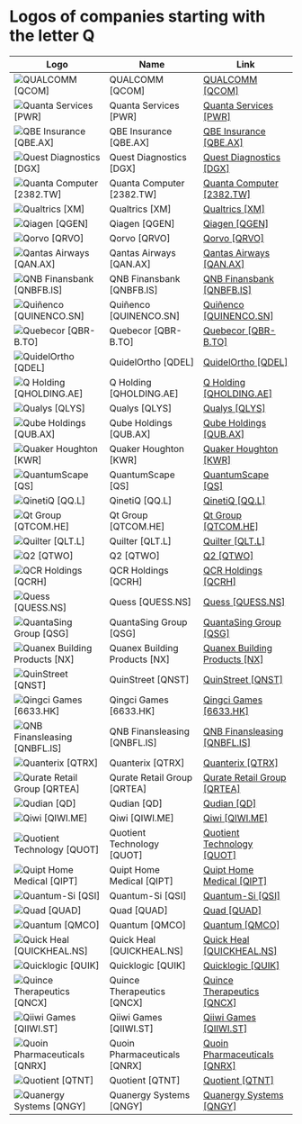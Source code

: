 # Logos of companies starting with the letter Q

| Logo | Name  | Link |
| ---- | ----  | ---- |
| ![QUALCOMM [QCOM]](/img/128/QCOM-4bf806b5.png) | QUALCOMM [QCOM] | [QUALCOMM [QCOM]](../../page/qualcomm/logo/ ) |
| ![Quanta Services [PWR]](/img/128/PWR-3a600907.png) | Quanta Services [PWR] | [Quanta Services [PWR]](../../page/quanta-services/logo/ ) |
| ![QBE Insurance [QBE.AX]](/img/128/QBE.AX-dfdfc0e0.png) | QBE Insurance [QBE.AX] | [QBE Insurance [QBE.AX]](../../page/qbe-insurance/logo/ ) |
| ![Quest Diagnostics [DGX]](/img/128/DGX-f920898e.png) | Quest Diagnostics [DGX] | [Quest Diagnostics [DGX]](../../page/quest-diagnostics/logo/ ) |
| ![Quanta Computer [2382.TW]](/img/128/2382.TW-90678681.png) | Quanta Computer [2382.TW] | [Quanta Computer [2382.TW]](../../page/quanta-computer/logo/ ) |
| ![Qualtrics [XM]](/img/128/XM-efee51b0.png) | Qualtrics [XM] | [Qualtrics [XM]](../../page/qualtrics/logo/ ) |
| ![Qiagen  [QGEN]](/img/128/QGEN-0d127841.png) | Qiagen  [QGEN] | [Qiagen  [QGEN]](../../page/qiagen/logo/ ) |
| ![Qorvo [QRVO]](/img/128/QRVO-ae4733fe.png) | Qorvo [QRVO] | [Qorvo [QRVO]](../../page/qorvo/logo/ ) |
| ![Qantas Airways [QAN.AX]](/img/128/QAN.AX-16c6cf7c.png) | Qantas Airways [QAN.AX] | [Qantas Airways [QAN.AX]](../../page/qantas-airways/logo/ ) |
| ![QNB Finansbank [QNBFB.IS]](/img/128/QNBFB.IS-e3d430f2.png) | QNB Finansbank [QNBFB.IS] | [QNB Finansbank [QNBFB.IS]](../../page/qnb-finansbank/logo/ ) |
| ![Quiñenco [QUINENCO.SN]](/img/128/QUINENCO.SN-8b8ade9a.png) | Quiñenco [QUINENCO.SN] | [Quiñenco [QUINENCO.SN]](../../page/quinenco/logo/ ) |
| ![Quebecor [QBR-B.TO]](/img/128/QBR-B.TO-0b84c9a4.png) | Quebecor [QBR-B.TO] | [Quebecor [QBR-B.TO]](../../page/quebecor/logo/ ) |
| ![QuidelOrtho [QDEL]](/img/128/QDEL-65564168.png) | QuidelOrtho [QDEL] | [QuidelOrtho [QDEL]](../../page/quidel/logo/ ) |
| ![Q Holding [QHOLDING.AE]](/img/128/QHOLDING.AE-2b26d508.png) | Q Holding [QHOLDING.AE] | [Q Holding [QHOLDING.AE]](../../page/q-holding/logo/ ) |
| ![Qualys [QLYS]](/img/128/QLYS-ffd0f773.png) | Qualys [QLYS] | [Qualys [QLYS]](../../page/qualys/logo/ ) |
| ![Qube Holdings [QUB.AX]](/img/128/QUB.AX-17de1cae.png) | Qube Holdings [QUB.AX] | [Qube Holdings [QUB.AX]](../../page/qube-holdings/logo/ ) |
| ![Quaker Houghton [KWR]](/img/128/KWR-b2ae9168.png) | Quaker Houghton [KWR] | [Quaker Houghton [KWR]](../../page/quaker-chemical/logo/ ) |
| ![QuantumScape [QS]](/img/128/QS-909e4216.png) | QuantumScape [QS] | [QuantumScape [QS]](../../page/quantumscape/logo/ ) |
| ![QinetiQ [QQ.L]](/img/128/QQ.L-12600640.png) | QinetiQ [QQ.L] | [QinetiQ [QQ.L]](../../page/qinetiq/logo/ ) |
| ![Qt Group [QTCOM.HE]](/img/128/QTCOM.HE-f341f6a0.png) | Qt Group [QTCOM.HE] | [Qt Group [QTCOM.HE]](../../page/qt/logo/ ) |
| ![Quilter [QLT.L]](/img/128/QLT.L-f59610d2.png) | Quilter [QLT.L] | [Quilter [QLT.L]](../../page/quilter/logo/ ) |
| ![Q2 [QTWO]](/img/128/QTWO-d69fbb18.png) | Q2 [QTWO] | [Q2 [QTWO]](../../page/q2/logo/ ) |
| ![QCR Holdings [QCRH]](/img/128/QCRH-7536b14c.png) | QCR Holdings [QCRH] | [QCR Holdings [QCRH]](../../page/qcr-holdings/logo/ ) |
| ![Quess [QUESS.NS]](/img/128/QUESS.NS-615fb2fc.png) | Quess [QUESS.NS] | [Quess [QUESS.NS]](../../page/quess/logo/ ) |
| ![QuantaSing Group [QSG]](/img/128/QSG-966d5912.png) | QuantaSing Group [QSG] | [QuantaSing Group [QSG]](../../page/quantasing-group/logo/ ) |
| ![Quanex Building Products [NX]](/img/128/NX-9043a6cf.png) | Quanex Building Products [NX] | [Quanex Building Products [NX]](../../page/quanex-building-products/logo/ ) |
| ![QuinStreet [QNST]](/img/128/QNST-79ada828.png) | QuinStreet [QNST] | [QuinStreet [QNST]](../../page/quinstreet/logo/ ) |
| ![Qingci Games [6633.HK]](/img/128/6633.HK-a9ab2155.png) | Qingci Games [6633.HK] | [Qingci Games [6633.HK]](../../page/qingci-games/logo/ ) |
| ![QNB Finansleasing [QNBFL.IS]](/img/128/QNBFL.IS-537c4bc3.png) | QNB Finansleasing [QNBFL.IS] | [QNB Finansleasing [QNBFL.IS]](../../page/qnb-finansleasing/logo/ ) |
| ![Quanterix [QTRX]](/img/128/QTRX-c8da644e.png) | Quanterix [QTRX] | [Quanterix [QTRX]](../../page/quanterix/logo/ ) |
| ![Qurate Retail Group [QRTEA]](/img/128/QRTEA-daaadffb.png) | Qurate Retail Group [QRTEA] | [Qurate Retail Group [QRTEA]](../../page/qurate-retail/logo/ ) |
| ![Qudian [QD]](/img/128/QD-d4d7cdfd.png) | Qudian [QD] | [Qudian [QD]](../../page/qudian/logo/ ) |
| ![Qiwi [QIWI.ME]](/img/128/QIWI.ME-e5c1de2d.png) | Qiwi [QIWI.ME] | [Qiwi [QIWI.ME]](../../page/qiwi/logo/ ) |
| ![Quotient Technology [QUOT]](/img/128/QUOT-21d0fd19.png) | Quotient Technology [QUOT] | [Quotient Technology [QUOT]](../../page/quotient-technology/logo/ ) |
| ![Quipt Home Medical [QIPT]](/img/128/QIPT-575b725f.png) | Quipt Home Medical [QIPT] | [Quipt Home Medical [QIPT]](../../page/quipt-home-medical/logo/ ) |
| ![Quantum-Si [QSI]](/img/128/QSI-d1fe4543.png) | Quantum-Si [QSI] | [Quantum-Si [QSI]](../../page/quantum-si/logo/ ) |
| ![Quad [QUAD]](/img/128/QUAD-d5021991.png) | Quad [QUAD] | [Quad [QUAD]](../../page/quad/logo/ ) |
| ![Quantum [QMCO]](/img/128/QMCO-de6c7ece.png) | Quantum [QMCO] | [Quantum [QMCO]](../../page/quantum/logo/ ) |
| ![Quick Heal [QUICKHEAL.NS]](/img/128/QUICKHEAL.NS-e1420bf0.png) | Quick Heal [QUICKHEAL.NS] | [Quick Heal [QUICKHEAL.NS]](../../page/quick-heal/logo/ ) |
| ![Quicklogic [QUIK]](/img/128/QUIK-1122b4cb.png) | Quicklogic [QUIK] | [Quicklogic [QUIK]](../../page/quicklogic/logo/ ) |
| ![Quince Therapeutics [QNCX]](/img/128/QNCX-844e31fe.png) | Quince Therapeutics [QNCX] | [Quince Therapeutics [QNCX]](../../page/quince-therapeutics/logo/ ) |
| ![Qiiwi Games [QIIWI.ST]](/img/128/QIIWI.ST-8a060a22.png) | Qiiwi Games [QIIWI.ST] | [Qiiwi Games [QIIWI.ST]](../../page/qiiwi-games/logo/ ) |
| ![Quoin Pharmaceuticals [QNRX]](/img/128/QNRX-4a2897c5.png) | Quoin Pharmaceuticals [QNRX] | [Quoin Pharmaceuticals [QNRX]](../../page/quoin-pharmaceuticals/logo/ ) |
| ![Quotient [QTNT]](/img/128/QTNT-409d373a.png) | Quotient [QTNT] | [Quotient [QTNT]](../../page/quotient/logo/ ) |
| ![Quanergy Systems [QNGY]](/img/128/QNGY-fee7156b.png) | Quanergy Systems [QNGY] | [Quanergy Systems [QNGY]](../../page/quanergy-systems/logo/ ) |
